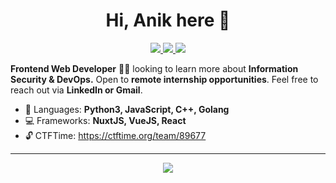 <h1 align="center">Hi, Anik here 👋</h1>

<p align="center">
<a href="https://www.linkedin.com/in/sadn1ck/">
<img src="https://img.shields.io/badge/linkedin-%230077B5.svg?&style=for-the-badge&logo=linkedin&logoColor=white"></img>
</a>

<a href="https://drive.google.com/file/d/11RewrnkZ4WVkDOFusuqm-wCPPJjGt044/view?usp=sharing">
<img src="https://img.shields.io/badge/resume-pdf-%23181717.svg?&style=for-the-badge&logoColor=white">
</img>
</a>

<a href="mailto:anikdas0811@gmail.com">
<img src=https://img.shields.io/badge/gmail-D14836?&style=for-the-badge&logo=gmail&logoColor=white"></img>
</a>
</p>

**Frontend Web Developer** 👨‍💻 looking to learn more about **Information Security & DevOps.** Open to **remote internship opportunities**. Feel free to reach out via **LinkedIn or Gmail**.

- 📝 Languages: **Python3, JavaScript, C++, Golang**
- 💻 Frameworks: **NuxtJS, VueJS, React**
- 🔓 CTFTime: https://ctftime.org/team/89677

---


<p align="center">
<img src=https://img.shields.io/badge/Arch-asus%20tuf%20fx505dt-%230078D6.svg?&style=for-the-badge&logo=linux&logoColor=white">
</img>

</p>